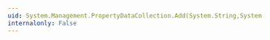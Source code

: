 ```yaml
---
uid: System.Management.PropertyDataCollection.Add(System.String,System.Object,System.Management.CimType)
internalonly: False
---
```

